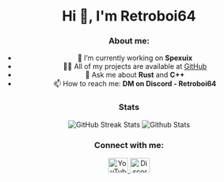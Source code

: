 <h1 align="center">Hi 👋, I'm Retroboi64</h1>
<h3 align="center">About me:</h3>

<ul align="center">
  <li>🔭 I’m currently working on <strong>Spexuix</strong></li>
  <li>👨‍💻 All of my projects are available at <a href="https://github.com/retroboi64">GitHub</a></li>
  <li>💬 Ask me about <strong>Rust</strong> and <strong>C++</strong></li>
  <li>📫 How to reach me: <strong>DM on Discord - Retroboi64</strong></li>
</ul>

<h3 align="center">Stats</h1>

<p align="center">
  <img src="https://streak-stats.demolab.com?user=retroboi64&theme=gruvbox&hide_border=true" alt="GitHub Streak Stats">
  <img src="https://github-readme-stats.vercel.app/api/top-langs/?username=retroboi64&theme=gruvbox&show_icons=true&hide_border=true&layout=compact" alt="Github Stats">
</p>

<h3 align="center">Connect with me:</h3>
<p align="center">
  <a href="https://www.youtube.com/retroboi64" target="blank">
    <img src="https://raw.githubusercontent.com/rahuldkjain/github-profile-readme-generator/master/src/images/icons/Social/youtube.svg" alt="YouTube" height="30" width="40" />
  </a>
  <a href="https://discord.gg/uQSdb3nHCd" target="blank">
    <img src="https://raw.githubusercontent.com/rahuldkjain/github-profile-readme-generator/master/src/images/icons/Social/discord.svg" alt="Discord" height="30" width="40" />
  </a>
</p>
